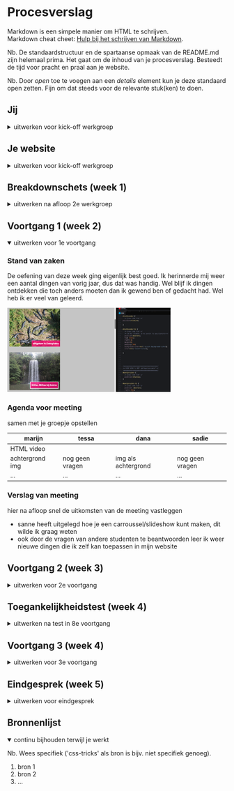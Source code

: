 # Procesverslag
Markdown is een simpele manier om HTML te schrijven.  
Markdown cheat cheet: [Hulp bij het schrijven van Markdown](https://github.com/adam-p/markdown-here/wiki/Markdown-Cheatsheet).

Nb. De standaardstructuur en de spartaanse opmaak van de README.md zijn helemaal prima. Het gaat om de inhoud van je procesverslag. Besteedt de tijd voor pracht en praal aan je website.

Nb. Door *open* toe te voegen aan een *details* element kun je deze standaard open zetten. Fijn om dat steeds voor de relevante stuk(ken) te doen.





## Jij

<details>
<summary>uitwerken voor kick-off werkgroep</summary>

### Auteur:
Dana Tehubijuluw

#### Je startniveau:
Ik denk te starten met rood

#### Je focus:
extra aandacht voor de surface laag (nog niet zeker, wat betekend dit ookalweer?)
 
</details>





## Je website

<details>
<summary>uitwerken voor kick-off werkgroep</summary>

### Je opdracht:
https://ikzoekbaas.dierenbescherming.nl

Ik ben gek op dieren. Ik vind het dan ook belangrijk dat alle dieren die in het dierenasiel zitten, een plekje krijgen bij een warm thuis. Het lijkt mij leuk om deze website aan te pakken.


#### Screenshot(s) van de eerste pagina (small screen): 
hier de naam van de pagina  
<img src="https://github.com/danajamilla/procesverslag/blob/main/images/homepagina.png" width="375px" alt="homepagina">

#### Screenshot(s) van de tweede pagina (small screen):
hier de naam van de pagina  
<img src="images/match.png" width="375px" alt="matchpagina">
 
</details>



## Breakdownschets (week 1)

<details>
<summary>uitwerken na afloop 2e werkgroep</summary>

### de hele pagina: 
<img src="https://github.com/danajamilla/procesverslag/blob/main/images/breakdown-1.png" width="375px" alt="breakdown van de hele pagina">
<img src="https://github.com/danajamilla/procesverslag/blob/main/images/breakdown-2.png" width="375px" alt="breakdown van de hele pagina">

<!--> ### dynamisch deel (bijv menu): 
<img src="images/dummy-plaatje.jpg" width="375px" alt="breakdown van een dynamisch deel">

### wellicht nog een dynamisch deel (bijv filter): 
<img src="images/dummy-plaatje.jpg" width="375px" alt="breakdown van nog een dynamisch deel"> <!--> 

</details>





## Voortgang 1 (week 2)

<details open>
<summary>uitwerken voor 1e voortgang</summary>

### Stand van zaken
De oefening van deze week ging eigenlijk best goed. Ik herinnerde mij weer een aantal dingen van vorig jaar, dus dat was handig. Wel blijf ik dingen ontdekken die
toch anders moeten dan ik gewend ben of gedacht had. Wel heb ik er veel van geleerd.

<img src="images/code-week2.png" width="375px" alt="code en opdracht week 2">



### Agenda voor meeting
samen met je groepje opstellen

| marijn          | tessa              | dana                | sadie            |
| ---             | ---                | ---                 | ---              |
| HTML video      |                    |                     |                  |
| achtergrond img | nog geen vragen    | img als achtergrond | nog geen vragen  |
| ...             | ...                | ...                 | ...              |


### Verslag van meeting
hier na afloop snel de uitkomsten van de meeting vastleggen

- sanne heeft uitgelegd hoe je een carroussel/slideshow kunt maken, dit wilde ik graag weten
- ook door de vragen van andere studenten te beantwoorden leer ik weer nieuwe dingen die ik zelf kan toepassen in mijn website

</details>





## Voortgang 2 (week 3)

<details>
<summary>uitwerken voor 2e voortgang</summary>

### Stand van zaken
deze week ben ik bezig geweest met mijn website. ik vond het heel fijn dat we in de les van woensdag tijd kregen om aan onze website te werken. je kunt namelijk samen met andere studenten overleggen en makkelijk met elkaar meekijken en helpen. op deze manier worden je problemen veel sneller opgelost en kun je ook nog is anderen helpen met jouw kennis. als ik er echt niet uit kwam kon ik ook makkelijk iets aan de docent vragen. 

ik loop elke keer tegen verschillende dingen aan, sommige zijn zo weer opgelost en sommige nemen wat meer tijd in. ik ben wel blij dat we morgen weer een aantal dingen kunnen vragen!


### Agenda voor meeting
samen met je groepje opstellen

| Dana                         | Marijn M                      | Sadie        | Tessa            |
| ---                          | ---                           | ---          | ---              |
| hoe maak je een uitklap menu | vlak in de tekst even breedt  | niks         | niks             |
| en mijn slideshow doet raar  | als de afbeelding             | 
|                              | (sneaker story page)          | 


### Verslag van meeting
hier na afloop snel de uitkomsten van de meeting vastleggen

- punt 1
- punt 2
- nog een punt
- ...

</details>





## Toegankelijkheidstest (week 4)

<details>
<summary>uitwerken na test in 8e voortgang</summary>

### Bevindingen
Lijst met je bevindingen die in de test naar voren kwamen:

#### Titel eerste bevinding
Hier korte omschrijving (met indien nodig een afbeelding)

Hier een omschrijving van hoe het opgelost kan worden (met indien nodig een afbeelding)


#### Titel tweede bevinding. 
Hier korte omschrijving (met indien nodig een afbeelding)

Hier een omschrijving van hoe het opgelost kan worden (met indien nodig een afbeelding)


#### Titel volgende bevinding. 
Hier korte omschrijving (met indien nodig een afbeelding)

Hier een omschrijving van hoe het opgelost kan worden (met indien nodig een afbeelding)


#### Titel nog een bevinding. 
Hier korte omschrijving (met indien nodig een afbeelding)

Hier een omschrijving van hoe het opgelost kan worden (met indien nodig een afbeelding)

</details>





## Voortgang 3 (week 4)

<details>
<summary>uitwerken voor 3e voortgang</summary>

### Stand van zaken
hier dit ging goed & dit was lastig (neem ook screenshots op van delen van je website en code)


### Agenda voor meeting
samen met je groepje opstellen

| student 1      | student 2          | student 3    | student 4        |
| ---            | ---                | ---          | ---              |
| dit bespreken  | en dit             | en ik dit    | en dan ik dat    |
| en dat ook nog | dit als er tijd is | nog een punt | dit wil ik zeker |
| ...            | ...                | ...          | ...              |


### Verslag van meeting
hier na afloop snel de uitkomsten van de meeting vastleggen

- punt 1
- punt 2
- nog een punt
- ...

</details>





## Eindgesprek (week 5)

<details>
<summary>uitwerken voor eindgesprek</summary>

### Stand van zaken
hier dit ging goed & dit was lastig (neem ook screenshots op van delen van je website en code)

### Screenshot(s)

hier screenshot(s) van je eindresultaat

</details>





## Bronnenlijst

<details open>
<summary>continu bijhouden terwijl je werkt</summary>

Nb. Wees specifiek ('css-tricks' als bron is bijv. niet specifiek genoeg).

1. bron 1
2. bron 2
3. ...

</details>
